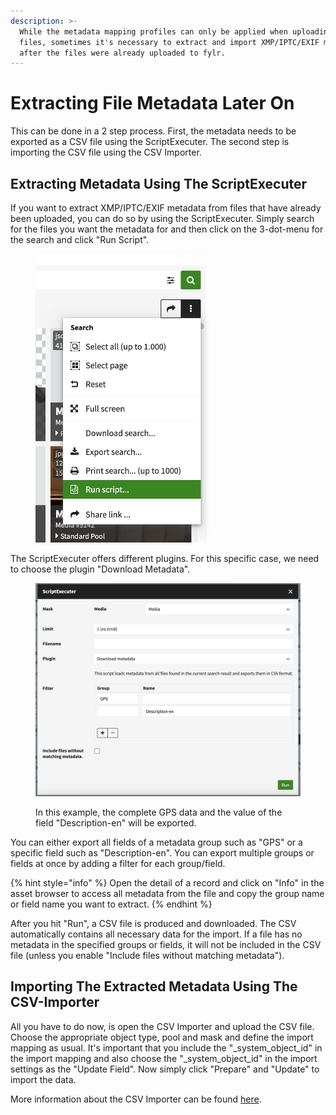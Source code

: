 ```yaml
---
description: >-
  While the metadata mapping profiles can only be applied when uploading new
  files, sometimes it's necessary to extract and import XMP/IPTC/EXIF metadata
  after the files were already uploaded to fylr.
---
```


# Extracting File Metadata Later On

This can be done in a 2 step process. First, the metadata needs to be exported as a CSV file using the ScriptExecuter. The second step is importing the CSV file using the CSV Importer.



## Extracting Metadata Using The ScriptExecuter

If you want to extract XMP/IPTC/EXIF metadata from files that have already been uploaded, you can do so by using the ScriptExecuter. Simply search for the files you want the metadata for and then click on the 3-dot-menu for the search and click "Run Script".

<figure><img src="../.gitbook/assets/ScriptExecuter_Open.png" alt="" width="277"><figcaption></figcaption></figure>

The ScriptExecuter offers different plugins. For this specific case, we need to choose the plugin "Download Metadata".&#x20;

<figure><img src="../.gitbook/assets/ScriptExecuter_DownloadMetadata.png" alt=""><figcaption><p>In this example, the complete GPS data and the value of the field "Description-en" will be exported.</p></figcaption></figure>



You can either export all fields of a metadata group such as "GPS" or a specific field such as "Description-en". You can export multiple groups or fields at once by adding a filter for each group/field.

{% hint style="info" %}
Open the detail of a record and click on "Info" in the asset browser to access all metadata from the file and copy the group name or field name you want to extract.
{% endhint %}

After you hit "Run", a CSV file is produced and downloaded. The CSV automatically contains all necessary data for the import. If a file has no metadata in the specified groups or fields, it will not be included in the CSV file (unless you enable "Include files without matching metadata").&#x20;



## Importing The Extracted Metadata Using The CSV-Importer

All you have to do now, is open the CSV Importer and upload the CSV file. Choose the appropriate object type, pool and mask and define the import mapping as usual. It's important that you include the "\_system\_object\_id" in the import mapping and also choose the "\_system\_object\_id" in the import settings as the "Update Field". Now simply click "Prepare" and "Update" to import the data.

More information about the CSV Importer can be found [here](../for-administrators/tools/csv-importer/).

